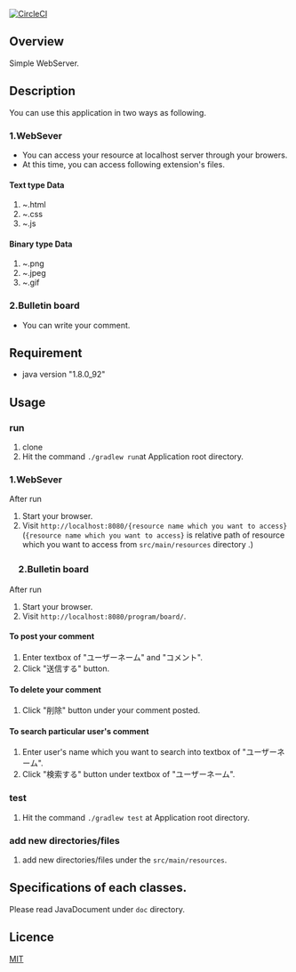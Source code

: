 [![CircleCI](https://circleci.com/gh/SekiguchiKai/Extendable_WebServer/tree/master.svg?style=svg&circle-token=984c4cf521041699102c93148672dd127a31ef28)](https://circleci.com/gh/SekiguchiKai/Extendable_WebServer/tree/master)

## Overview
Simple WebServer.

## Description
You can use this application in two ways as following.<br>
### 1.WebSever
* You can access your resource at localhost server through your browers.<br>
* At this time, you can access following extension's files.<br>

#### Text type Data
1. ~.html
2. ~.css
3. ~.js

#### Binary type Data
1. ~.png
2. ~.jpeg
3. ~.gif

### 2.Bulletin board
* You can write your comment.<br>



## Requirement
* java version "1.8.0_92"


## Usage

### run
1. clone
2. Hit the command ```./gradlew run```at Application root directory.

### 1.WebSever
After run <br>

1. Start your browser.
2. Visit ```http://localhost:8080/{resource name which you want to access}```<br>
(```{resource name which you want to access}``` is relative path of resource which you want to access from ```src/main/resources``` directory .)


### 　2.Bulletin board
After run <br>

1. Start your browser.
2. Visit ```http://localhost:8080/program/board/```.

#### To post your comment
1. Enter textbox of "ユーザーネーム" and "コメント".
2. Click "送信する" button.

#### To delete your comment
1. Click "削除" button under your comment posted.

#### To search particular user's comment
1. Enter user's name which you want to search into textbox of "ユーザーネーム".
2. Click "検索する" button under textbox of "ユーザーネーム".


### test
1. Hit the command ```./gradlew test``` at Application root directory.

### add new directories/files
1. add new directories/files under the ```src/main/resources```.

## Specifications of each classes.
Please read JavaDocument under ```doc``` directory.

## Licence
 [MIT](https://github.com/tcnksm/tool/blob/master/LICENCE)
